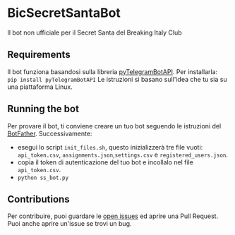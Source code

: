 # BicSecretSantaBot
Il bot non ufficiale per il Secret Santa del Breaking Italy Club

## Requirements
Il bot funziona basandosi sulla libreria [pyTelegramBotAPI](https://github.com/eternnoir/pyTelegramBotAPI).
Per installarla:
``` pip install pyTelegramBotAPI``` 
Le istruzioni si basano sull'idea che tu sia su una piattaforma Linux.

## Running the bot
Per provare il bot, ti conviene creare un tuo bot seguendo le istruzioni del [BotFather](https://telegram.me/BotFather).
Successivamente:
- esegui lo script `init_files.sh`, questo inizializzerà tre file vuoti: `api_token.csv`, `assignments.json`,`settings.csv`  e `registered_users.json`.
- copia il token di autenticazione del tuo bot e incollalo nel file `api_token.csv`.
- `python ss_bot.py`

## Contributions
Per contribuire, puoi guardare le [open issues](https://github.com/CarolinaBianchi/BicSecretSantaBot/issues) ed aprire una Pull Request. Puoi anche aprire un'issue se trovi un bug.
